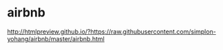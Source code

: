# airbnb
http://htmlpreview.github.io/?https://raw.githubusercontent.com/simplon-yohang/airbnb/master/airbnb.html
